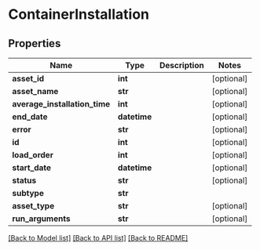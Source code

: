 # ContainerInstallation

## Properties
Name | Type | Description | Notes
------------ | ------------- | ------------- | -------------
**asset_id** | **int** |  | [optional] 
**asset_name** | **str** |  | [optional] 
**average_installation_time** | **int** |  | [optional] 
**end_date** | **datetime** |  | [optional] 
**error** | **str** |  | [optional] 
**id** | **int** |  | [optional] 
**load_order** | **int** |  | [optional] 
**start_date** | **datetime** |  | [optional] 
**status** | **str** |  | [optional] 
**subtype** | **str** |  | 
**asset_type** | **str** |  | [optional] 
**run_arguments** | **str** |  | [optional] 

[[Back to Model list]](../README.md#documentation-for-models) [[Back to API list]](../README.md#documentation-for-api-endpoints) [[Back to README]](../README.md)


